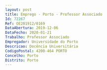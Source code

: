 ```yaml
--- 
layout: post
title: Emprego - Porto - Professor Associado
Id: 72267
Ref: OE201912/0169
DataAbertura: 2019-12-06
DataFecho: 2020-01-21
Trabalho: Professor Associado
Empregador: Universidade do Porto
Descricao: Docência Universitária
CodigoPostal: 4200-464 PORTO
Concelho: Porto
Distrito: Porto
--- 
```

